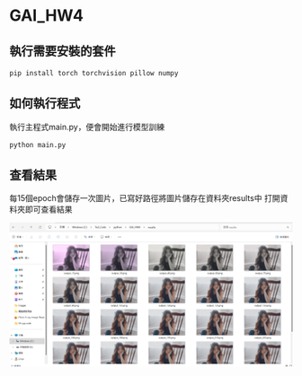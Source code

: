 # GAI_HW4

## 執行需要安裝的套件
```bash
pip install torch torchvision pillow numpy
```

## 如何執行程式

執行主程式main.py，便會開始進行模型訓練
```bash
python main.py
```

## 查看結果

每15個epoch會儲存一次圖片，已寫好路徑將圖片儲存在資料夾results中
打開資料夾即可查看結果

![範例圖片](images/screenshot.png)

